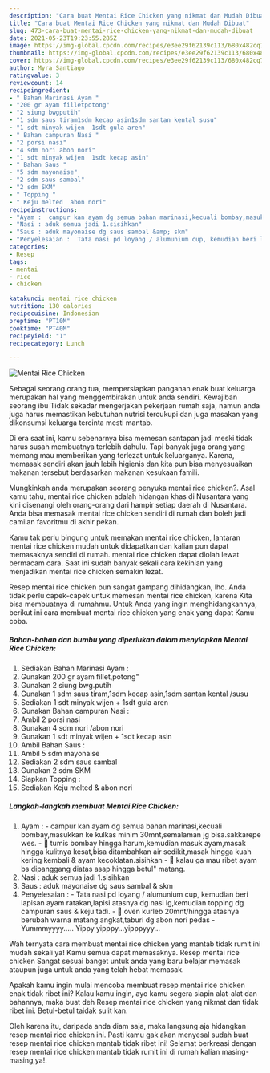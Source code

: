 ```yaml
---
description: "Cara buat Mentai Rice Chicken yang nikmat dan Mudah Dibuat"
title: "Cara buat Mentai Rice Chicken yang nikmat dan Mudah Dibuat"
slug: 473-cara-buat-mentai-rice-chicken-yang-nikmat-dan-mudah-dibuat
date: 2021-05-23T19:23:55.285Z
image: https://img-global.cpcdn.com/recipes/e3ee29f62139c113/680x482cq70/mentai-rice-chicken-foto-resep-utama.jpg
thumbnail: https://img-global.cpcdn.com/recipes/e3ee29f62139c113/680x482cq70/mentai-rice-chicken-foto-resep-utama.jpg
cover: https://img-global.cpcdn.com/recipes/e3ee29f62139c113/680x482cq70/mentai-rice-chicken-foto-resep-utama.jpg
author: Myra Santiago
ratingvalue: 3
reviewcount: 14
recipeingredient:
- " Bahan Marinasi Ayam "
- "200 gr ayam filletpotong"
- "2 siung bwgputih"
- "1 sdm saus tiram1sdm kecap asin1sdm santan kental susu"
- "1 sdt minyak wijen  1sdt gula aren"
- " Bahan campuran Nasi "
- "2 porsi nasi"
- "4 sdm nori abon nori"
- "1 sdt minyak wijen  1sdt kecap asin"
- " Bahan Saus "
- "5 sdm mayonaise"
- "2 sdm saus sambal"
- "2 sdm SKM"
- " Topping "
- " Keju melted  abon nori"
recipeinstructions:
- "Ayam :  campur kan ayam dg semua bahan marinasi,kecuali bombay,masukkan ke kulkas minim 30mnt,semalaman jg bisa.sakkarepe wes. 🍗 tumis bombay hingga harum,kemudian masuk ayam,masak hingga kulitnya kesat,bisa ditambahkan air sedikit,masak hingga kuah kering kembali &amp; ayam kecoklatan.sisihkan 🍗 kalau ga mau ribet ayam bs dipanggang diatas asap hingga betul&#34; matang."
- "Nasi : aduk semua jadi 1.sisihkan"
- "Saus : aduk mayonaise dg saus sambal &amp; skm"
- "Penyelesaian :  Tata nasi pd loyang / alumunium cup, kemudian beri lapisan ayam ratakan,lapisi atasnya dg nasi lg,kemudian topping dg  campuran saus &amp; keju tadi. 🍛 oven kurleb 20mnt/hingga atasnya berubah warna matang.angkat,taburi dg abon nori pedas Yummmyyyy..... Yippy yipppy...yipppyyy..."
categories:
- Resep
tags:
- mentai
- rice
- chicken

katakunci: mentai rice chicken 
nutrition: 130 calories
recipecuisine: Indonesian
preptime: "PT10M"
cooktime: "PT40M"
recipeyield: "1"
recipecategory: Lunch

---
```



![Mentai Rice Chicken](https://img-global.cpcdn.com/recipes/e3ee29f62139c113/680x482cq70/mentai-rice-chicken-foto-resep-utama.jpg)

Sebagai seorang orang tua, mempersiapkan panganan enak buat keluarga merupakan hal yang menggembirakan untuk anda sendiri. Kewajiban seorang ibu Tidak sekadar mengerjakan pekerjaan rumah saja, namun anda juga harus memastikan kebutuhan nutrisi tercukupi dan juga masakan yang dikonsumsi keluarga tercinta mesti mantab.

Di era  saat ini, kamu sebenarnya bisa memesan santapan jadi meski tidak harus susah membuatnya terlebih dahulu. Tapi banyak juga orang yang memang mau memberikan yang terlezat untuk keluarganya. Karena, memasak sendiri akan jauh lebih higienis dan kita pun bisa menyesuaikan makanan tersebut berdasarkan makanan kesukaan famili. 



Mungkinkah anda merupakan seorang penyuka mentai rice chicken?. Asal kamu tahu, mentai rice chicken adalah hidangan khas di Nusantara yang kini disenangi oleh orang-orang dari hampir setiap daerah di Nusantara. Anda bisa memasak mentai rice chicken sendiri di rumah dan boleh jadi camilan favoritmu di akhir pekan.

Kamu tak perlu bingung untuk memakan mentai rice chicken, lantaran mentai rice chicken mudah untuk didapatkan dan kalian pun dapat memasaknya sendiri di rumah. mentai rice chicken dapat diolah lewat bermacam cara. Saat ini sudah banyak sekali cara kekinian yang menjadikan mentai rice chicken semakin lezat.

Resep mentai rice chicken pun sangat gampang dihidangkan, lho. Anda tidak perlu capek-capek untuk memesan mentai rice chicken, karena Kita bisa membuatnya di rumahmu. Untuk Anda yang ingin menghidangkannya, berikut ini cara membuat mentai rice chicken yang enak yang dapat Kamu coba.

<!--inarticleads1-->

##### Bahan-bahan dan bumbu yang diperlukan dalam menyiapkan Mentai Rice Chicken:

1. Sediakan  Bahan Marinasi Ayam :
1. Gunakan 200 gr ayam fillet,potong&#34;
1. Gunakan 2 siung bwg.putih
1. Gunakan 1 sdm saus tiram,1sdm kecap asin,1sdm santan kental /susu
1. Sediakan 1 sdt minyak wijen + 1sdt gula aren
1. Gunakan  Bahan campuran Nasi :
1. Ambil 2 porsi nasi
1. Gunakan 4 sdm nori /abon nori
1. Gunakan 1 sdt minyak wijen + 1sdt kecap asin
1. Ambil  Bahan Saus :
1. Ambil 5 sdm mayonaise
1. Sediakan 2 sdm saus sambal
1. Gunakan 2 sdm SKM
1. Siapkan  Topping :
1. Sediakan  Keju melted &amp; abon nori




<!--inarticleads2-->

##### Langkah-langkah membuat Mentai Rice Chicken:

1. Ayam :  - campur kan ayam dg semua bahan marinasi,kecuali bombay,masukkan ke kulkas minim 30mnt,semalaman jg bisa.sakkarepe wes. - 🍗 tumis bombay hingga harum,kemudian masuk ayam,masak hingga kulitnya kesat,bisa ditambahkan air sedikit,masak hingga kuah kering kembali &amp; ayam kecoklatan.sisihkan - 🍗 kalau ga mau ribet ayam bs dipanggang diatas asap hingga betul&#34; matang.
1. Nasi : aduk semua jadi 1.sisihkan
1. Saus : aduk mayonaise dg saus sambal &amp; skm
1. Penyelesaian :  - Tata nasi pd loyang / alumunium cup, kemudian beri lapisan ayam ratakan,lapisi atasnya dg nasi lg,kemudian topping dg  campuran saus &amp; keju tadi. - 🍛 oven kurleb 20mnt/hingga atasnya berubah warna matang.angkat,taburi dg abon nori pedas - Yummmyyyy..... Yippy yipppy...yipppyyy...




Wah ternyata cara membuat mentai rice chicken yang mantab tidak rumit ini mudah sekali ya! Kamu semua dapat memasaknya. Resep mentai rice chicken Sangat sesuai banget untuk anda yang baru belajar memasak ataupun juga untuk anda yang telah hebat memasak.

Apakah kamu ingin mulai mencoba membuat resep mentai rice chicken enak tidak ribet ini? Kalau kamu ingin, ayo kamu segera siapin alat-alat dan bahannya, maka buat deh Resep mentai rice chicken yang nikmat dan tidak ribet ini. Betul-betul taidak sulit kan. 

Oleh karena itu, daripada anda diam saja, maka langsung aja hidangkan resep mentai rice chicken ini. Pasti kamu gak akan menyesal sudah buat resep mentai rice chicken mantab tidak ribet ini! Selamat berkreasi dengan resep mentai rice chicken mantab tidak rumit ini di rumah kalian masing-masing,ya!.

